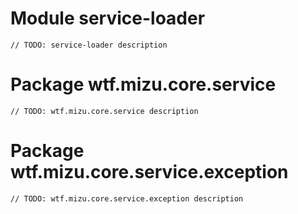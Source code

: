 # Module service-loader

`// TODO: service-loader description`


# Package wtf.mizu.core.service

`// TODO: wtf.mizu.core.service description`


# Package wtf.mizu.core.service.exception

`// TODO: wtf.mizu.core.service.exception description`
